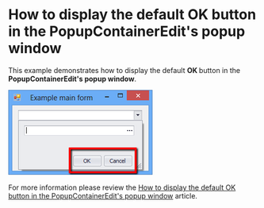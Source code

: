 # How to display the default OK button in the PopupContainerEdit's popup window


<p>This example demonstrates how to display the default <strong>OK </strong>button in the <strong>PopupContainerEdit's popup window</strong>.</p>
<p><img src="https://raw.githubusercontent.com/DevExpress-Examples/how-to-display-the-default-ok-button-in-the-popupcontaineredits-popup-window-e3666/13.1.4+/media/62056426-487b-11e4-80ba-00155d624807.png"></p>
<p>For more information please review the <a href="https://www.devexpress.com/Support/Center/p/K18553">How to display the default OK button in the PopupContainerEdit's popup window</a> article.</p>

<br/>


